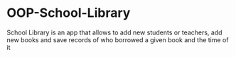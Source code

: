 # OOP-School-Library
School Library is an app that allows to add new students or teachers, add new books and save records of who borrowed a given book and the time of it
